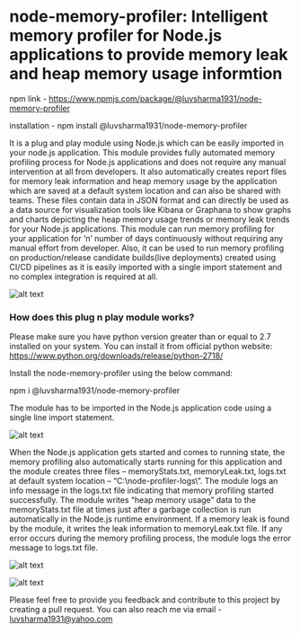 # node-memory-profiler: Intelligent memory profiler for Node.js applications to provide memory leak and heap memory usage informtion

npm link - https://www.npmjs.com/package/@luvsharma1931/node-memory-profiler

installation - npm install @luvsharma1931/node-memory-profiler

It is a plug and play module using Node.js which can be easily imported in your node.js application. This module provides fully automated memory profiling process for Node.js applications and does not require any manual intervention at all from developers. It also automatically creates report files for memory leak information and heap memory usage by the application which are saved at a default system location and can also be shared with teams. These files contain data in JSON format and can directly be used as a data source for visualization tools like Kibana or Graphana to show graphs and charts depicting the heap memory usage trends or memory leak trends for your Node.js applications. This module can run memory profiling for your application for ‘n’ number of days continuously without requiring any manual effort from developer. Also, it can be used to run memory profiling on production/release candidate builds(live deployments) created using CI/CD pipelines as it is easily imported with a single import statement and no complex integration is required at all.

![alt text](https://github.com/luvsharma19/node-memory-profiler/blob/main/img/image.png?raw=true)

### How does this plug n play module works?
Please make sure you have python version greater than or equal to 2.7 installed on your system. You can install it from official python website:
 https://www.python.org/downloads/release/python-2718/

Install the node-memory-profiler using the below command:

npm i @luvsharma1931/node-memory-profiler

The module has to be imported in the Node.js application code using a single line import statement.

![alt text](https://github.com/luvsharma19/node-memory-profiler/blob/main/img/image1.png?raw=true)

When the Node.js application gets started and comes to running state, the memory profiling also automatically starts running for this application and the module creates three files – memoryStats.txt, memoryLeak.txt, logs.txt at default system location – “C:\node-profiler-logs\”. The module logs an info message in the logs.txt file indicating that memory profiling started successfully. The module writes “heap memory usage” data to the memoryStats.txt file at times just after a garbage collection is run automatically in the Node.js runtime environment. If a memory leak is found by the module, it writes the leak information to memoryLeak.txt file. If any error occurs during the memory profiling process, the module logs the error message to logs.txt file.

![alt text](https://github.com/luvsharma19/node-memory-profiler/blob/main/img/image2.png?raw=true)

![alt text](https://github.com/luvsharma19/node-memory-profiler/blob/main/img/image3.png?raw=true)

Please feel free to provide you feedback and contribute to this project by creating a pull request. You can also reach me via email - luvsharma1931@yahoo.com
